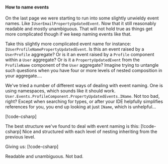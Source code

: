 ﻿#### How to name events

On the last page we were starting to run into some slightly unwieldy event names. Like `IUserEmailPropertyUpdatedEvent`. Now that it still reasonably readable and mostly unambiguous. That will not hold true as things get more complicated though if we keep naming events like that.

Take this slightly more complicated event name for instance: `IUserProfileNamePropertyUpdatedEvent`. Is this an event raised by a `UserProfile` aggregate? Or is it an event raised by a `Profile` component within a `User` aggregate? Or is it a `PropertyUpdatedEvent` from the `ProfileName` component of the `User` aggregate? Imagine trying to untangle such questions when you have four or more levels of nested composition in your aggregate.... 

We've tried a number of different ways of dealing with event naming. One is using namespaces, which sounds like it should work. `User.Events.ProfileComponent.PropertyUpdatedEvents.IName`. Not too bad, right? Except when searching for types, or after your IDE helpfully simplifies references for you, you end up looking at just `IName`, which is unhelpful...

[!code-csharp[](event-naming.cs#unhelpful)]

The best structure we've found to deal with event naming is this:
[!code-csharp[](event-naming.cs#nested-events2)]
Nice and structured with each level of nesting inheriting from the previous level.

Giving us:
[!code-csharp[](event-naming.cs#helpful2)]

Readable and unambiguous. Not bad.